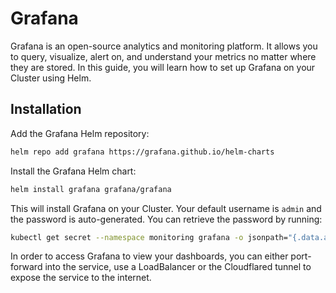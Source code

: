 # Grafana

Grafana is an open-source analytics and monitoring platform. It allows you to query, visualize, alert on,
and understand your metrics no matter where they are stored.
In this guide, you will learn how to set up Grafana on your Cluster using Helm.

## Installation

Add the Grafana Helm repository:

```bash
helm repo add grafana https://grafana.github.io/helm-charts
```

Install the Grafana Helm chart:

```bash
helm install grafana grafana/grafana
```

This will install Grafana on your Cluster. Your default username is `admin` and the password is auto-generated.
You can retrieve the password by running:

```bash
kubectl get secret --namespace monitoring grafana -o jsonpath="{.data.admin-password}" | base64 --decode ; echo
```

In order to access Grafana to view your dashboards, you can either port-forward into the service,
use a LoadBalancer or the Cloudflared tunnel to expose the service to the internet.